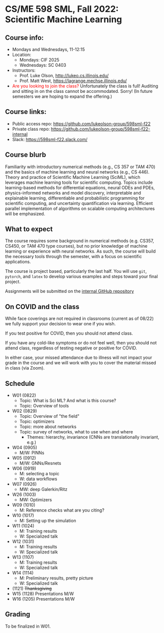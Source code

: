 # CS/ME 598 SML, Fall 2022: Scientific Machine Learning

## Course info:
* Mondays and Wednesdays, 11-12:15
* Location:
  * Mondays: CIF 2025
  * Wednesdays: SC 0403
* Instructors:
  * Prof. Luke Olson, http://lukeo.cs.illinois.edu/
  * Prof. Matt West, https://lagrange.mechse.illinois.edu/
* <span style="color:red">Are you looking to join the class?</span>   Unfortunately the class is full!  Auditing and sitting in on the class cannot be accommodated.  Sorry! (In future semesters we are hoping to expand the offering.)

## Course links:
* Public access repo: https://github.com/lukeolson-group/598sml-f22
* Private class repo: https://github.com/lukeolson-group/598sml-f22-internal
* Slack: https://598sml-f22.slack.com/

## Course blurb

Familiarity with introductory numerical methods (e.g., CS 357 or TAM 470) and
the basics of machine learning and neural networks (e.g., CS 446). Theory and
practice of Scientific Machine Learning (SciML), which leverages machine
learning tools for scientific computing. Topics include learning-based methods
for differential equations, neural ODEs and PDEs, physics-informed networks and
model discovery, interpretable and explainable learning, differentiable and
probabilistic programming for scientific computing, and uncertainty
quantification via learning. Efficient parallel implementation of algorithms on
scalable computing architectures will be emphasized.

## What to expect

The course requires some background in numerical methods (e.g. CS357, CS450, or
TAM 470 type courses), but no prior knowledge of machine learning or experience
with neural networks.  As such, the course will build the necessary tools through
the semester, with a focus on scientific applications.

The course is project based, particularly the last half.  You will use `git`,
`pytorch`, and `latex` to develop various examples and steps toward your final
project.

Assignments will be submitted on the [internal GitHub repository](https://github.com/lukeolson-group/598sml-f22-internal)

## On COVID and the class

While face coverings are not required in classrooms (current as of 08/22) we
fully support your decision to wear one if you wish.

If you test positive for COVID, then you should not attend class.

If you have any cold-like symptoms or do not feel well, then you should not
attend class, regardless of testing negative or positive for COVID.

In either case, your missed attendance due to illness will not impact
your grade in the course and we will work with you to cover the material
missed in class (via Zoom).

## Schedule

- W01 (0822)
  - Topic: What is Sci ML? And what is this course?
  - Topic: Overview of tools
- W02 (0829)
  - Topic: Overview of "the field"
  - Topic: optimizers
  - Topic: more about networks
  - Topic: survey of networks, what to use when and where
     - Themes: hierarchy, invariance (CNNs are translationally invariant, e.g.)
- W04 (0905)
   - M/W: PINNs
- W05 (0912)
   - M/W: GNNs/Resnets
- W06 (0919)
  - M: selecting a topic
  - W: data workflows
- W07 (0926)
  - MW: deep Galerkin/Ritz
- W26 (1003)
  - MW: Optimizers
- W09 (1010)
  - M: Reference checks what are you citing?
- W10 (1017)
  - M: Setting up the simulation
- W11 (1024)
  - M: Training results
  - W: Specialized talk
- W12 (1031)
  - M: Training results
  - W: Specialized talk
- W13 (1107)
  - M: Training results
  - W: Specialized talk
- W14 (1114)
  - M: Preliminary results, pretty picture
  - W: Specialized talk
- (1121) ~~Thanksgiving~~
- W15 (1128) Presentations M/W
- W16 (1205) Presentations M/W

## Grading

To be finalized in W01.
